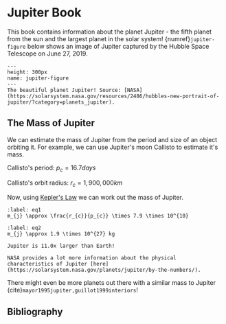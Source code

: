 # Jupiter Book

This book contains information about the planet Jupiter - the fifth planet from the sun and the largest planet in the solar system! {numref}`jupiter-figure` below shows an image of Jupiter captured by the Hubble Space Telescope on June 27, 2019.

```{figure} https://solarsystem.nasa.gov/system/resources/detail_files/2486_stsci-h-p1936a_1800.jpg
---
height: 300px
name: jupiter-figure
---
The beautiful planet Jupiter! Source: [NASA](https://solarsystem.nasa.gov/resources/2486/hubbles-new-portrait-of-jupiter/?category=planets_jupiter).
```

## The Mass of Jupiter

We can estimate the mass of Jupiter from the period and size of an object orbiting it. For example, we can use Jupiter's moon Callisto to estimate it's mass.

Callisto's period: $p_{c}=16.7 days$

Callisto's orbit radius: $r_{c}=1,900,000 km$

Now, using [Kepler's Law](https://solarsystem.nasa.gov/resources/310/orbits-and-keplers-laws/) we can work out the mass of Jupiter.

```{math}
:label: eq1
m_{j} \approx \frac{r_{c}}{p_{c}} \times 7.9 \times 10^{10}
```

```{math}
:label: eq2
m_{j} \approx 1.9 \times 10^{27} kg
```

```{margin} Did you know?
Jupiter is 11.0x larger than Earth!
```

```{hint}
NASA provides a lot more information about the physical characteristics of Jupiter [here](https://solarsystem.nasa.gov/planets/jupiter/by-the-numbers/).
```


There might even be more planets out there with a similar mass to Jupiter {cite}`mayor1995jupiter,guillot1999interiors`!

## Bibliography

```{bibliography} references.bib
```
